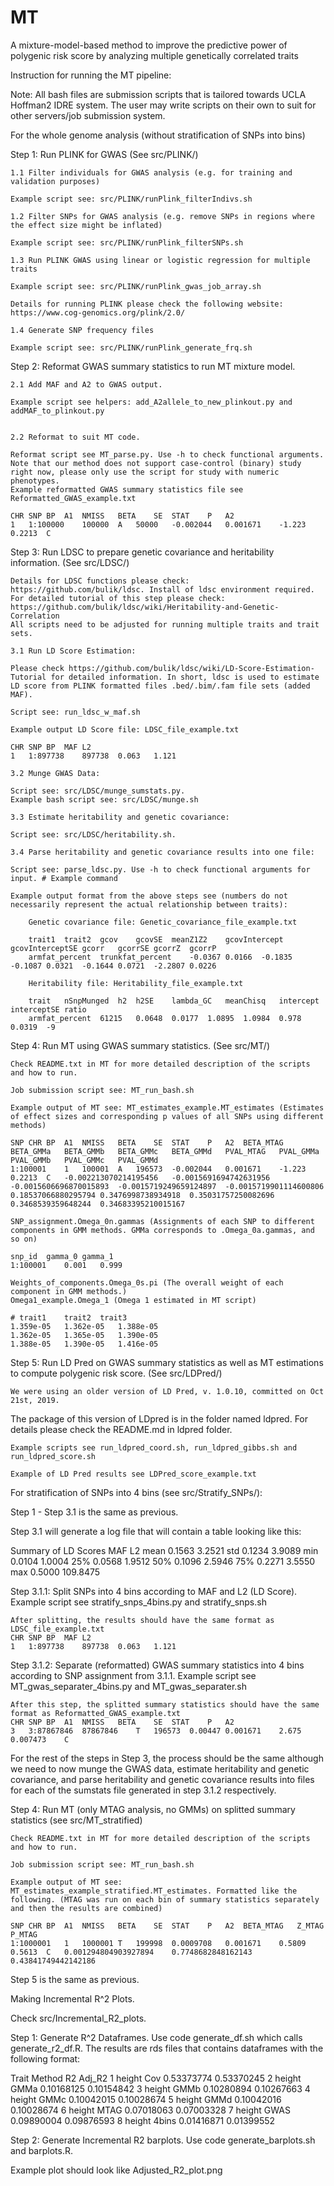 # MT
A mixture-model-based method to improve the predictive power of polygenic risk score by analyzing multiple genetically correlated traits

Instruction for running the MT pipeline:

Note: All bash files are submission scripts that is tailored towards UCLA Hoffman2 IDRE system. The user may write scripts on their own to suit for other servers/job submission system.


For the whole genome analysis (without stratification of SNPs into bins)

Step 1: Run PLINK for GWAS (See src/PLINK/)

	1.1 Filter individuals for GWAS analysis (e.g. for training and validation purposes)

	Example script see: src/PLINK/runPlink_filterIndivs.sh

	1.2 Filter SNPs for GWAS analysis (e.g. remove SNPs in regions where the effect size might be inflated)

	Example script see: src/PLINK/runPlink_filterSNPs.sh

	1.3 Run PLINK GWAS using linear or logistic regression for multiple traits

	Example script see: src/PLINK/runPlink_gwas_job_array.sh

	Details for running PLINK please check the following website: https://www.cog-genomics.org/plink/2.0/

	1.4 Generate SNP frequency files

	Example script see: src/PLINK/runPlink_generate_frq.sh

Step 2: Reformat GWAS summary statistics to run MT mixture model. 

	2.1 Add MAF and A2 to GWAS output.

	Example script see helpers: add_A2allele_to_new_plinkout.py and addMAF_to_plinkout.py


	2.2 Reformat to suit MT code.

	Reformat script see MT_parse.py. Use -h to check functional arguments. Note that our method does not support case-control (binary) study right now, please only use the script for study with numeric phenotypes. 
	Example reformatted GWAS summary statistics file see Reformatted_GWAS_example.txt

	CHR	SNP	BP	A1	NMISS	BETA	SE	STAT	P	A2	
	1	1:100000	100000	A	50000	-0.002044	0.001671	-1.223	0.2213	C

Step 3: Run LDSC to prepare genetic covariance and heritability information. (See src/LDSC/)
	
	Details for LDSC functions please check: https://github.com/bulik/ldsc. Install of ldsc environment required.
	For detailed tutorial of this step please check: https://github.com/bulik/ldsc/wiki/Heritability-and-Genetic-Correlation
	All scripts need to be adjusted for running multiple traits and trait sets.

	3.1 Run LD Score Estimation:

	Please check https://github.com/bulik/ldsc/wiki/LD-Score-Estimation-Tutorial for detailed information. In short, ldsc is used to estimate LD score from PLINK formatted files .bed/.bim/.fam file sets (added MAF). 

	Script see: run_ldsc_w_maf.sh

	Example output LD Score file: LDSC_file_example.txt

	CHR	SNP	BP	MAF	L2
	1	1:897738	897738	0.063	1.121
	
	3.2 Munge GWAS Data:
	
	Script see: src/LDSC/munge_sumstats.py.
	Example bash script see: src/LDSC/munge.sh

	3.3 Estimate heritability and genetic covariance:

	Script see: src/LDSC/heritability.sh. 

	3.4 Parse heritability and genetic covariance results into one file:

	Script see: parse_ldsc.py. Use -h to check functional arguments for input. # Example command

	Example output format from the above steps see (numbers do not necessarily represent the actual relationship between traits):

		Genetic covariance file: Genetic_covariance_file_example.txt

		trait1	trait2	gcov	gcovSE	meanZ1Z2	gcovIntercept	gcovInterceptSE	gcorr	gcorrSE	gcorrZ	gcorrP
		armfat_percent	trunkfat_percent	-0.0367	0.0166	-0.1835	-0.1087	0.0321	-0.1644	0.0721	-2.2807	0.0226

		Heritability file: Heritability_file_example.txt
	
		trait	nSnpMunged	h2	h2SE	lambda_GC	meanChisq	intercept	interceptSE	ratio
		armfat_percent	61215	0.0648	0.0177	1.0895	1.0984	0.978	0.0319	-9

Step 4: Run MT using GWAS summary statistics. (See src/MT/)
	
	Check README.txt in MT for more detailed description of the scripts and how to run.

	Job submission script see: MT_run_bash.sh

	Example output of MT see: MT_estimates_example.MT_estimates (Estimates of effect sizes and corresponding p values of all SNPs using different methods)

	SNP	CHR	BP	A1	NMISS	BETA	SE	STAT	P	A2	BETA_MTAG	BETA_GMMa	BETA_GMMb	BETA_GMMc	BETA_GMMd	PVAL_MTAG	PVAL_GMMa	PVAL_GMMb	PVAL_GMMc	PVAL_GMMd
	1:100001	1	100001	A	196573	-0.002044	0.001671	-1.223	0.2213	C	-0.002213070214195456	-0.0015691694742631956	-0.0015606696870015893	-0.0015719249659124897	-0.0015719901114600806	0.18537066880295794	0.3476998738934918	0.35031757250082696	0.3468539359648244	0.34683395210015167

	SNP_assignment.Omega_0n.gammas (Assignments of each SNP to different components in GMM methods. GMMa corresponds to .Omega_0a.gammas, and so on)

	snp_id	gamma_0	gamma_1
	1:100001	0.001	0.999

	Weights_of_components.Omega_0s.pi (The overall weight of each component in GMM methods.)
	Omega1_example.Omega_1 (Omega 1 estimated in MT script)

	# trait1	trait2	trait3
	1.359e-05	1.362e-05	1.388e-05
	1.362e-05	1.365e-05	1.390e-05
	1.388e-05	1.390e-05	1.416e-05

Step 5: Run LD Pred on GWAS summary statistics as well as MT estimations to compute polygenic risk score. (See src/LDPred/)

	We were using an older version of LD Pred, v. 1.0.10, committed on Oct 21st, 2019.

The package of this version of LDpred is in the folder named ldpred. For details please check the README.md in ldpred folder.

	Example scripts see run_ldpred_coord.sh, run_ldpred_gibbs.sh and run_ldpred_score.sh

	Example of LD Pred results see LDPred_score_example.txt



For stratification of SNPs into 4 bins (see src/Stratify_SNPs/):

Step 1 - Step 3.1 is the same as previous.

Step 3.1 will generate a log file that will contain a table looking like this:

Summary of LD Scores
         MAF        L2
mean  0.1563    3.2521
std   0.1234    3.9089
min   0.0104    1.0004
25%   0.0568    1.9512
50%   0.1096    2.5946
75%   0.2271    3.5550
max   0.5000  109.8475

Step 3.1.1: Split SNPs into 4 bins according to MAF and L2 (LD Score). Example script see stratify_snps_4bins.py and stratify_snps.sh

	After splitting, the results should have the same format as LDSC_file_example.txt
	CHR	SNP	BP	MAF	L2
	1	1:897738	897738	0.063	1.121

Step 3.1.2: Separate (reformatted) GWAS summary statistics into 4 bins according to SNP assignment from 3.1.1. Example script see MT_gwas_separater_4bins.py and MT_gwas_separater.sh

	After this step, the splitted summary statistics should have the same format as Reformatted_GWAS_example.txt
	CHR	SNP	BP	A1	NMISS	BETA	SE	STAT	P	A2
	3	3:87867846	87867846	T	196573	0.00447	0.001671	2.675	0.007473	C

For the rest of the steps in Step 3, the process should be the same although we need to now munge the GWAS data, estimate heritability and genetic covariance, and parse heritability and genetic covariance results into files for each of the sumstats file generated in step 3.1.2 respectively. 

Step 4: Run MT (only MTAG analysis, no GMMs) on splitted summary statistics (see src/MT_stratified) 

	Check README.txt in MT for more detailed description of the scripts and how to run.

	Job submission script see: MT_run_bash.sh

	Example output of MT see: MT_estimates_example_stratified.MT_estimates. Formatted like the following. (MTAG was run on each bin of summary statistics separately and then the results are combined)

	SNP	CHR	BP	A1	NMISS	BETA	SE	STAT	P	A2	BETA_MTAG	Z_MTAG	P_MTAG
	1:1000001	1	1000001	T	199998	0.0009708	0.001671	0.5809	0.5613	C	0.001294804903927894	0.7748682848162143	0.43841749442142186

Step 5 is the same as previous.



Making Incremental R^2 Plots.

Check src/Incremental_R2_plots.

Step 1: Generate R^2 Dataframes. Use code generate_df.sh which calls generate_r2_df.R. The results are rds files that contains dataframes with the following format:

   Trait Method         R2     Adj_R2
1 height    Cov 0.53373774 0.53370245
2 height   GMMa 0.10168125 0.10154842
3 height   GMMb 0.10280894 0.10267663
4 height   GMMc 0.10042015 0.10028674
5 height   GMMd 0.10042016 0.10028674
6 height   MTAG 0.07018063 0.07003328
7 height   GWAS 0.09890004 0.09876593
8 height  4bins 0.01416871 0.01399552

Step 2: Generate Incremental R2 barplots. Use code generate_barplots.sh and barplots.R. 

Example plot should look like Adjusted_R2_plot.png






